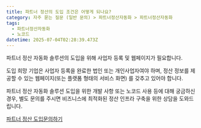 ```yaml
---
title: 파트너 정산의 도입 조건은 어떻게 되나요?
category: 자주 묻는 질문 (일반 문의) > 파트너정산자동화 > 파트너정산자동화
tags:
  - 파트너정산자동화
  - 노코드
datetime: 2025-07-04T02:28:39.473Z
---
```


파트너 정산 자동화 솔루션의 도입을 위해 사업자 등록 및 웹페이지가 필요합니다.

도입 희망 기업은 사업자 등록을 완료한 법인 또는 개인사업자여야 하며, 정산 정보를 제공할 수 있는 웹페이지(또는 플랫폼 형태의 서비스 화면) 를 갖추고 있어야 합니다.

파트너 정산 자동화 솔루션 도입을 위한 개발 사항 또는 노코드 사용 등에 대해 궁금하신 경우, 별도 문의를 주시면 비즈니스에 최적화된 정산 인프라 구축을 위한 상담을 도와드립니다.

[파트너 정산 도입문의하기](https://go.portone.io/platform-inquiry2?_gl=1*1og5g8r*_gcl_aw*R0NMLjE3NDk0NTc0NzEuQ2owS0NRandqSnJDQmhDWEFSSXNBSTV4NjZVN1VESVphb2NQVldJeGZDbUxvWmJCcWdqQnhoeHB5Mlk2U0xxT19xRzc3bGVCWVU5X0g4a2FBdERqRUFMd193Y0I.*_gcl_au*NTIyMDIxMDYwLjE3NDkwMjMzNTAuNDQzMjk4NjQ5LjE3NTA3MzQzOTIuMTc1MDczNDM5Mg)
